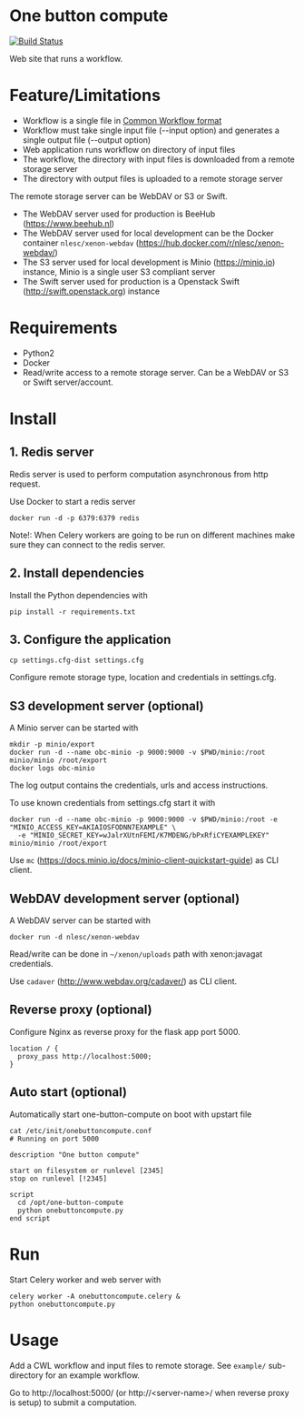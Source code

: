 # One button compute

[![Build Status](https://travis-ci.org/surf-eds/one-button-compute.svg?branch=master)](https://travis-ci.org/surf-eds/one-button-compute)

Web site that runs a workflow.

# Feature/Limitations

* Workflow is a single file in [Common Workflow format](http://www.commonwl.org/)
* Workflow must take single input file (--input option) and generates a single output file (--output option)
* Web application runs workflow on directory of input files
* The workflow, the directory with input files is downloaded from a remote storage server
* The directory with output files is uploaded to a remote storage server

The remote storage server can be WebDAV or S3 or Swift.

* The WebDAV server used for production is BeeHub (https://www.beehub.nl)
* The WebDAV server used for local development can be the Docker container `nlesc/xenon-webdav` (https://hub.docker.com/r/nlesc/xenon-webdav/)
* The S3 server used for local development is Minio (https://minio.io) instance, Minio is a single user S3 compliant server
* The Swift server used for production is a Openstack Swift (http://swift.openstack.org) instance

# Requirements

* Python2
* Docker
* Read/write access to a remote storage server. Can be a WebDAV or S3 or Swift server/account.

# Install

## 1. Redis server

Redis server is used to perform computation asynchronous from http request.

Use Docker to start a redis server

```
docker run -d -p 6379:6379 redis
```

Note!: When Celery workers are going to be run on different machines make sure they can connect to the redis server.

## 2. Install dependencies

Install the Python dependencies with
```
pip install -r requirements.txt
```

## 3. Configure the application

```
cp settings.cfg-dist settings.cfg
```

Configure remote storage type, location and credentials in settings.cfg.

## S3 development server (optional)

A Minio server can be started with
```
mkdir -p minio/export
docker run -d --name obc-minio -p 9000:9000 -v $PWD/minio:/root minio/minio /root/export
docker logs obc-minio
```

The log output contains the credentials, urls and access instructions.

To use known credentials from settings.cfg start it with
```
docker run -d --name obc-minio -p 9000:9000 -v $PWD/minio:/root -e "MINIO_ACCESS_KEY=AKIAIOSFODNN7EXAMPLE" \
  -e "MINIO_SECRET_KEY=wJalrXUtnFEMI/K7MDENG/bPxRfiCYEXAMPLEKEY" minio/minio /root/export
```

Use `mc` (https://docs.minio.io/docs/minio-client-quickstart-guide) as CLI client.

## WebDAV development server (optional)

A WebDAV server can be started with
```
docker run -d nlesc/xenon-webdav
```

Read/write can be done in `~/xenon/uploads` path with xenon:javagat credentials.

Use `cadaver` (http://www.webdav.org/cadaver/) as CLI client.

## Reverse proxy (optional)

Configure Nginx as reverse proxy for the flask app port 5000.

```
location / {
  proxy_pass http://localhost:5000;
}
```

## Auto start (optional)

Automatically start one-button-compute on boot with upstart file

```
cat /etc/init/onebuttoncompute.conf
# Running on port 5000

description "One button compute"

start on filesystem or runlevel [2345]
stop on runlevel [!2345]

script
  cd /opt/one-button-compute
  python onebuttoncompute.py
end script
```

# Run

Start Celery worker and web server with
```
celery worker -A onebuttoncompute.celery &
python onebuttoncompute.py
```

# Usage

Add a CWL workflow and input files to remote storage.
See `example/` sub-directory for an example workflow.

Go to http://localhost:5000/ (or http://&lt;server-name&gt;/ when reverse proxy is setup) to submit a computation.
